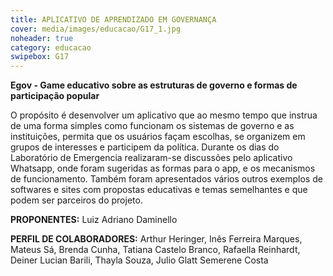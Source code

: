 ```yaml
---
title: APLICATIVO DE APRENDIZADO EM GOVERNANÇA
cover: media/images/educacao/G17_1.jpg
noheader: true
category: educacao
swipebox: G17
---
```

  
**Egov - Game educativo sobre as estruturas de governo e formas de participação popular**

O propósito é desenvolver um aplicativo que ao mesmo tempo que instrua de uma forma simples como funcionam os sistemas de governo e as instituições, permita que os usuários façam escolhas, se organizem em grupos de interesses e participem da política. Durante os dias do Laboratório de Emergencia realizaram-se discussões pelo aplicativo Whatsapp, onde foram sugeridas as formas para o app, e os mecanismos de funcionamento. Também foram apresentados vários outros exemplos de softwares e sites com propostas educativas e temas semelhantes e que podem ser parceiros do projeto.


**PROPONENTES:**
Luiz Adriano Daminello
  
**PERFIL DE COLABORADORES:** Arthur Heringer, Inês Ferreira Marques, Mateus Sá, Brenda Cunha, Tatiana Castelo Branco, Rafaella Reinhardt, Deiner Lucian Barili, Thayla Souza, Julio Glatt Semerene Costa